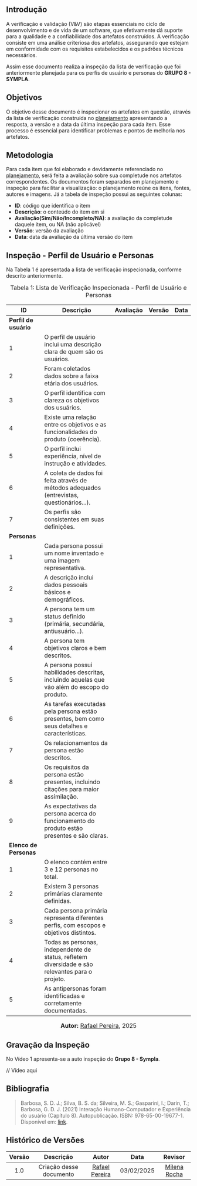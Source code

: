 ## Introdução

A verificação e validação (V&V) são etapas essenciais no ciclo de desenvolvimento e de vida de um software, que efetivamente dá suporte para a qualidade e a confiabilidade dos artefatos construídos. A verificação consiste em uma análise criteriosa dos artefatos, assegurando que estejam em conformidade com os requisitos estabelecidos e os padrões técnicos necessários.

Assim esse documento realiza a inspeção da lista de verificação que foi anteriormente planejada para os perfis de usuário e personas do **GRUPO 8 - SYMPLA**.

## Objetivos

O objetivo desse documento é inspecionar os artefatos em questão, através da lista de verificação construída no [planejamento](./planejamento.md) apresentando a resposta, a versão e a data da última inspeção para cada item. Esse processo é essencial para identificar problemas e pontos de melhoria nos artefatos.

## Metodologia

Para cada item que foi elaborado e devidamente referenciado no [planejamento](./planejamento.md), será feita a avaliação sobre sua completude nos artefatos correspondentes. Os documentos foram separados em planejamento e inspeção para facilitar a visualização: o planejamento reúne os itens, fontes, autores e imagens. Já a tabela de inspeção possui as seguintes colunas:

 - **ID**: código que identifica o item
 - **Descrição**: o conteúdo do item em si
 - **Avaliação(Sim/Não/Incompleto/NA)**: a avaliação da completude daquele item, ou NA (não aplicável)
 - **Versão**: versão da avaliação
 - **Data**: data da avaliação da última versão do item

## Inspeção - Perfil de Usuário e Personas

Na Tabela 1 é apresentada a lista de verificação inspecionada, conforme descrito anteriormente.

<font size="3"><p style="text-align: center">Tabela 1: Lista de Verificação Inspecionada - Perfil de Usuário e Personas</p></font>

| ID | Descrição | Avaliação | Versão | Data |
|----|-----------|-------|-------|--------|
| **Perfil de usuário** |
| 1 | O perfil de usuário inclui uma descrição clara de quem são os usuários. | | | |
| 2 | Foram coletados dados sobre a faixa etária dos usuários. | |||
| 3 | O perfil identifica com clareza os objetivos dos usuários. | |||
| 4 | Existe uma relação entre os objetivos e as funcionalidades do produto (coerência). ||||
| 5 | O perfil inclui experiência, nível de instrução e atividades. | |||
| 6 | A coleta de dados foi feita através de métodos adequados (entrevistas, questionários...). | |||
| 7 | Os perfis são consistentes em suas definições. ||||
| **Personas** |
| 1 | Cada persona possui um nome inventado e uma imagem representativa. ||||
| 2 | A descrição inclui dados pessoais básicos e demográficos. | |||
| 3 | A persona tem um status definido (primária, secundária, antiusuário...). | |||
| 4 | A persona tem objetivos claros e bem descritos. | |||
| 5 | A persona possui habilidades descritas, incluindo aquelas que vão além do escopo do produto. | |||
| 6 | As tarefas executadas pela persona estão presentes, bem como seus detalhes e características. | |||
| 7 | Os relacionamentos da persona estão descritos. ||||
| 8 | Os requisitos da persona estão presentes, incluindo citações para maior assimilação. ||||
| 9 | As expectativas da persona acerca do funcionamento do produto estão presentes e são claras. | |||
| **Elenco de Personas** |
| 1 | O elenco contém entre 3 e 12 personas no total. | |||
| 2 | Existem 3 personas primárias claramente definidas. ||||
| 3 | Cada persona primária representa diferentes perfis, com escopos e objetivos distintos. | |||
| 4 | Todas as personas, independente de status, refletem diversidade e são relevantes para o projeto. ||||
| 5 | As antipersonas foram identificadas e corretamente documentadas. | |||

<font size="3"><p style="text-align: center"><b>Autor:</b> [Rafael Pereira](https://github.com/rafgpereira), 2025</p></font>


## Gravação da Inspeção

No Vídeo 1 apresenta-se a auto inspeção do **Grupo 8 - Sympla**.

// Vídeo aqui



## **Bibliografia**

> Barbosa, S. D. J.; Silva, B. S. da; Silveira, M. S.; Gasparini, I.; Darin, T.; Barbosa, G. D. J. (2021) Interação Humano-Computador e Experiência do usuário (Capítulo 8). Autopublicação. ISBN: 978-65-00-19677-1. Disponível em: [link](./assets/livro-ihc-barbosa.pdf).
>

## Histórico de Versões

| Versão |          Descrição              |     Autor      |      Data      |   Revisor    |
|:------:|:-------------------------------:|:--------------:|:--------------:|:-------------:|
|  1.0   | Criação desse documento | [Rafael Pereira](https://github.com/rafgpereira) | 03/02/2025 | [Milena Rocha](https://github.com/MilenaFRocha)  |
